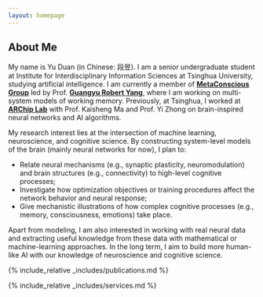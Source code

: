 ```yaml
---
layout: homepage
---
```


## About Me

My name is Yu Duan (in Chinese: 段昱). I am a senior undergraduate student at Institute for Interdisciplinary Information Sciences at Tsinghua University, studying artificial intelligence. I am currently a member of **[MetaConscious Group](https://www.metaconscious.org/)** led by Prof. **[Guangyu Robert Yang](https://guangyuyang.org/)**, where I am working on multi-system models of working memory. Previously, at Tsinghua, I worked at **[ARChip Lab](http://people.iiis.tsinghua.edu.cn/~maks/)** with Prof. Kaisheng Ma and Prof. Yi Zhong on brain-inspired neural networks and AI algorithms.

My research interest lies at the intersection of machine learning, neuroscience, and cognitive science. By constructing system-level models of the brain (mainly neural networks for now), I plan to:
* Relate neural mechanisms (e.g., synaptic plasticity, neuromodulation) and brain structures (e.g., connectivity) to high-level cognitive processes;
* Investigate how optimization objectives or training procedures affect the network behavior and neural response;
* Give mechanistic illustrations of how complex cognitive processes (e.g., memory, consciousness, emotions) take place.
  
Apart from modeling, I am also interested in working with real neural data and extracting useful knowledge from these data with mathematical or machine-learning approaches. In the long term, I aim to build more human-like AI with our knowledge of neuroscience and cognitive science.

{% include_relative _includes/publications.md %}

{% include_relative _includes/services.md %}
